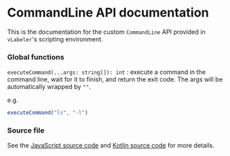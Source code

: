 # CommandLine API documentation

This is the documentation for the custom `CommandLine` API provided in `vLabeler`'s scripting environment.

### Global functions

`executeCommand(...args: string[]): int` : execute a command in the command line, wait for it to finish, and return the
exit code. The args will be automatically wrapped by `""`.

e.g.

```javascript
executeCommand("ls", "-l")
```

### Source file

See the [JavaScript source code](../src/jvmMain/resources/js/env.js)
and [Kotlin source code](../src/jvmMain/kotlin/com/sdercolin/vlabeler/util/CommandLine.kt) for more details.
